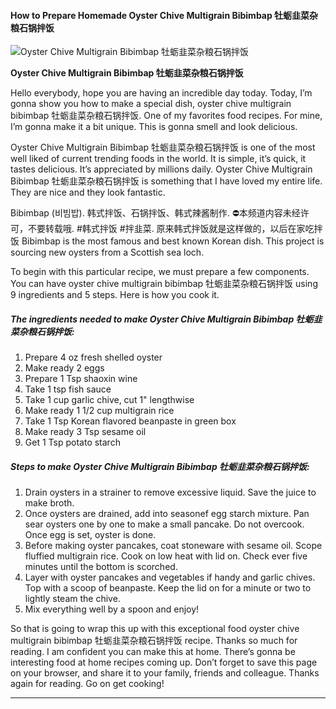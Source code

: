             

#### How to Prepare Homemade Oyster Chive Multigrain Bibimbap 牡蛎韭菜杂粮石锅拌饭

![Oyster Chive Multigrain Bibimbap 牡蛎韭菜杂粮石锅拌饭](https://img-global.cpcdn.com/recipes/d00921b2bcb21344/751x532cq70/oyster-chive-multigrain-bibimbap-%e7%89%a1%e8%9b%8e%e9%9f%ad%e8%8f%9c%e6%9d%82%e7%b2%ae%e7%9f%b3%e9%94%85%e6%8b%8c%e9%a5%ad-recipe-main-photo.jpg)

**Oyster Chive Multigrain Bibimbap 牡蛎韭菜杂粮石锅拌饭**

Hello everybody, hope you are having an incredible day today. Today, I’m gonna show you how to make a special dish, oyster chive multigrain bibimbap 牡蛎韭菜杂粮石锅拌饭. One of my favorites food recipes. For mine, I’m gonna make it a bit unique. This is gonna smell and look delicious.

Oyster Chive Multigrain Bibimbap 牡蛎韭菜杂粮石锅拌饭 is one of the most well liked of current trending foods in the world. It is simple, it’s quick, it tastes delicious. It’s appreciated by millions daily. Oyster Chive Multigrain Bibimbap 牡蛎韭菜杂粮石锅拌饭 is something that I have loved my entire life. They are nice and they look fantastic.

Bibimbap (비빔밥). 韩式拌饭、石锅拌饭、韩式辣酱制作. ⛔本频道内容未经许可，不要转载哦. #韩式拌饭 #拌韭菜. 原来韩式拌饭就是这样做的，以后在家吃拌饭 Bibimbap is the most famous and best known Korean dish. This project is sourcing new oysters from a Scottish sea loch.

To begin with this particular recipe, we must prepare a few components. You can have oyster chive multigrain bibimbap 牡蛎韭菜杂粮石锅拌饭 using 9 ingredients and 5 steps. Here is how you cook it.

##### The ingredients needed to make Oyster Chive Multigrain Bibimbap 牡蛎韭菜杂粮石锅拌饭:

1.  Prepare 4 oz fresh shelled oyster
2.  Make ready 2 eggs
3.  Prepare 1 Tsp shaoxin wine
4.  Take 1 tsp fish sauce
5.  Take 1 cup garlic chive, cut 1" lengthwise
6.  Make ready 1 1/2 cup multigrain rice
7.  Take 1 Tsp Korean flavored beanpaste in green box
8.  Make ready 3 Tsp sesame oil
9.  Get 1 Tsp potato starch

##### Steps to make Oyster Chive Multigrain Bibimbap 牡蛎韭菜杂粮石锅拌饭:

1.  Drain oysters in a strainer to remove excessive liquid. Save the juice to make broth.
2.  Once oysters are drained, add into seasonef egg starch mixture. Pan sear oysters one by one to make a small pancake. Do not overcook. Once egg is set, oyster is done.
3.  Before making oyster pancakes, coat stoneware with sesame oil. Scope fluffied multigrain rice. Cook on low heat with lid on. Check ever five minutes until the bottom is scorched.
4.  Layer with oyster pancakes and vegetables if handy and garlic chives. Top with a scoop of beanpaste. Keep the lid on for a minute or two to lightly steam the chive.
5.  Mix everything well by a spoon and enjoy!

So that is going to wrap this up with this exceptional food oyster chive multigrain bibimbap 牡蛎韭菜杂粮石锅拌饭 recipe. Thanks so much for reading. I am confident you can make this at home. There’s gonna be interesting food at home recipes coming up. Don’t forget to save this page on your browser, and share it to your family, friends and colleague. Thanks again for reading. Go on get cooking!

* * *